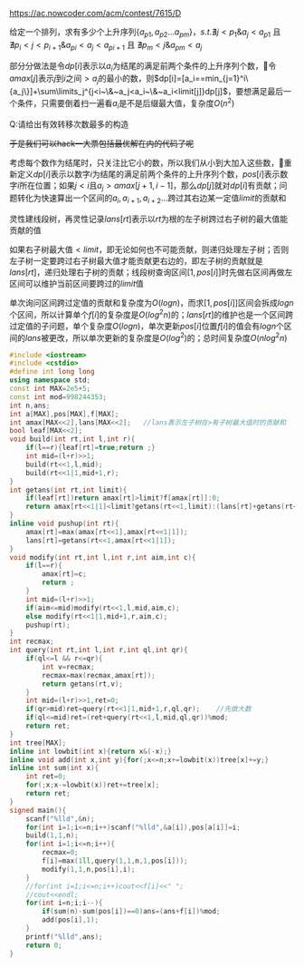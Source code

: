 https://ac.nowcoder.com/acm/contest/7615/D

给定一个排列，求有多少个上升序列$\{a_{p1},a_{p2}...a_{pm}\}$，$s.t.\nexists j<p_1\&a_j<a_{p1}$ 且 $\nexists p_i<j<p_{i+1}\& a_{pi}<a_j<a_{pi+1}$ 且 $\nexists p_m<j\& a_{pm}<a_j$

部分分做法是令$dp[i]$表示以$a_i$为结尾的满足前两个条件的上升序列个数，令$amax[j]$表示$j$到$i$之间$>a_j$的最小的数，则$dp[i]=[a_i==min_{j=1}^i\{a_j\}]+\sum\limits_j^{j<i~\&~a_j<a_i~\&~a_i<limit[j]}dp[j]$，要想满足最后一个条件，只需要倒着扫一遍看$a_i$是不是后缀最大值，复杂度$O(n^2)$

Q:请给出有效转移次数最多的构造

~~于是我们可以hack一大票包括最优解在内的代码了呢~~

考虑每个数作为结尾时，只关注比它小的数，所以我们从小到大加入这些数，重新定义$dp[i]$表示以数字$i$为结尾的满足前两个条件的上升序列个数，$pos[i]$表示数字$i$所在位置；如果$j<i$且$a_j>amax[j+1,i-1]$，那么$dp[j]$就对$dp[i]$有贡献；问题转化为快速算出一个区间的$a_i,a_{i+1},a_{i+2}...$跨过其右边某一定值$limit$的贡献和

灵性建线段树，再灵性记录$lans[rt]$表示以$rt$为根的左子树跨过右子树的最大值能贡献的值

如果右子树最大值$<limit$，即无论如何也不可能贡献，则递归处理左子树；否则左子树一定要跨过右子树最大值才能贡献更右边的，即左子树的贡献就是$lans[rt]$，递归处理右子树的贡献；线段树查询区间$[1,pos[i]]$时先做右区间再做左区间可以维护当前区间要跨过的$limit$值

单次询问区间跨过定值的贡献和复杂度为$O(logn)$，而求$[1,pos[i]]$区间会拆成$logn$个区间，所以计算单个$f[i]$的复杂度是$O(log^2n)$的；$lans[rt]$的维护也是一个区间跨过定值的子问题，单个复杂度$O(logn)$，单次更新$pos[i]$位置$f[i]$的值会有$logn$个区间的$lans$被更改，所以单次更新的复杂度是$O(log^2)$的；总时间复杂度$O(nlog^2 n)$

```cpp
#include <iostream>
#include <cstdio>
#define int long long
using namespace std;
const int MAX=2e5+5;
const int mod=998244353;
int n,ans;
int a[MAX],pos[MAX],f[MAX];
int amax[MAX<<2],lans[MAX<<2];   //lans表示左子树在>有子树最大值时的贡献和
bool leaf[MAX<<2];
void build(int rt,int l,int r){
	if(l==r){leaf[rt]=true;return ;}
	int mid=(l+r)>>1;
	build(rt<<1,l,mid);
	build(rt<<1|1,mid+1,r);
}
int getans(int rt,int limit){
	if(leaf[rt])return amax[rt]>limit?f[amax[rt]]:0;
	return amax[rt<<1|1]<limit?getans(rt<<1,limit):(lans[rt]+getans(rt<<1|1,limit))%mod;
}
inline void pushup(int rt){
	amax[rt]=max(amax[rt<<1],amax[rt<<1|1]);
	lans[rt]=getans(rt<<1,amax[rt<<1|1]);
}
void modify(int rt,int l,int r,int aim,int c){
	if(l==r){
		amax[rt]=c;
		return ;
	}
	int mid=(l+r)>>1;
	if(aim<=mid)modify(rt<<1,l,mid,aim,c);
	else modify(rt<<1|1,mid+1,r,aim,c);
	pushup(rt);
}
int recmax;
int query(int rt,int l,int r,int ql,int qr){
	if(ql<=l && r<=qr){
		int v=recmax;
		recmax=max(recmax,amax[rt]);
		return getans(rt,v);
	}
	int mid=(l+r)>>1,ret=0;
	if(qr>mid)ret=query(rt<<1|1,mid+1,r,ql,qr);    //先做大数
	if(ql<=mid)ret=(ret+query(rt<<1,l,mid,ql,qr))%mod;
	return ret;
}
int tree[MAX];
inline int lowbit(int x){return x&(-x);}
inline void add(int x,int y){for(;x<=n;x+=lowbit(x))tree[x]+=y;}
inline int sum(int x){
	int ret=0;
	for(;x;x-=lowbit(x))ret+=tree[x];
	return ret;
}
signed main(){
	scanf("%lld",&n);
	for(int i=1;i<=n;i++)scanf("%lld",&a[i]),pos[a[i]]=i;
	build(1,1,n);
	for(int i=1;i<=n;i++){
		recmax=0;
		f[i]=max(1ll,query(1,1,n,1,pos[i]));
		modify(1,1,n,pos[i],i);
	}
	//for(int i=1;i<=n;i++)cout<<f[i]<<" ";
	//cout<<endl;
	for(int i=n;i;i--){
		if(sum(n)-sum(pos[i])==0)ans=(ans+f[i])%mod;
		add(pos[i],1);
	}
	printf("%lld",ans);
	return 0;
}
```

